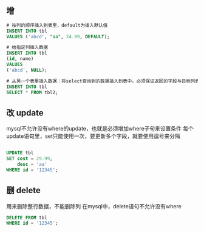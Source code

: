 ## 增

```sql
# 按列的顺序插入到表里，default为插入默认值
INSERT INTO tbl 
VALUES ('abcd', "aa", 24.99, DEFAULT);

# 给指定列插入数据
INSERT INTO tbl
(id, name)
VALUES
('abcd', NULL);

# 从另一个表里插入数据：将select查询到的数据插入到表中。必须保证返回的字段与目标列表具有相同的次序
INSERT INTO tbl
SELECT * FROM tbl2;
```

## 改 update
mysql不允许没有where的update，也就是必须增加where子句来设置条件
每个update语句里，set只能使用一次，要更新多个字段，就要使用逗号来分隔
```sql

UPDATE tbl 
SET cost = 29.99,
    desc = 'aa'
WHERE id = '12345';
```

## 删 delete
用来删除整行数据，不能删除列
在mysql中，delete语句不允许没有where

```sql
DELETE FROM tbl
WHERE id = '12345';
```
                      